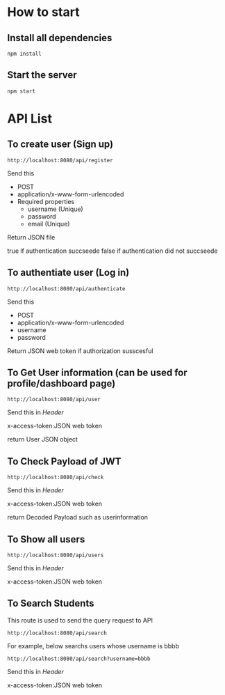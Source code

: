 # How to start


## Install all dependencies
```
npm install
```

## Start the server
```
npm start
```


# API List

## To create user (Sign up)

```
http://localhost:8080/api/register
```
Send this
 * POST
 * application/x-www-form-urlencoded
 * Required properties
	 * username (Unique)
	 * password
	 * email (Unique)

Return JSON file

true if authentication succseede 
false  if authentication did not succseede 


## To authentiate  user (Log in)

```
http://localhost:8080/api/authenticate
```

Send this
 * POST
 * application/x-www-form-urlencoded
 * username
 * password

Return JSON web token if authorization susscesful
 

## To Get User information (can be used for profile/dashboard page) 

```
http://localhost:8080/api/user
```

Send this in *Header*

x-access-token:JSON web token

return 
User JSON object


## To Check Payload of JWT

```
http://localhost:8080/api/check
```

Send this in *Header*

x-access-token:JSON web token

return 
Decoded Payload such as userinformation


## To Show all users

```
http://localhost:8080/api/users
```

Send this in *Header*

x-access-token:JSON web token

## To Search Students
This route is used to send the query request to API
```
http://localhost:8080/api/search
```

For example, below searchs users whose username is bbbb
```
http://localhost:8080/api/search?username=bbbb
```

Send this in *Header*

x-access-token:JSON web token


